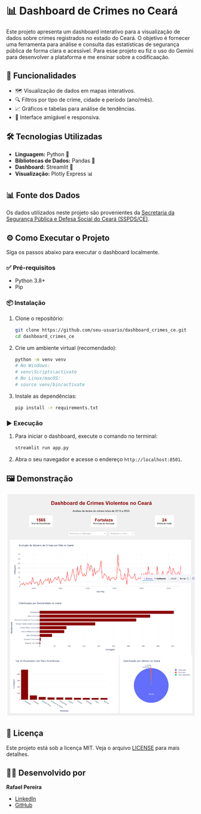 # 📊 Dashboard de Crimes no Ceará

Este projeto apresenta um dashboard interativo para a visualização de dados sobre crimes registrados no estado do Ceará. O objetivo é fornecer uma ferramenta para análise e consulta das estatísticas de segurança pública de forma clara e acessível. Para esse projeto eu fiz o uso do Gemini para desenvolver a plataforma e me ensinar sobre a codificaação.

## 🚀 Funcionalidades

-   🗺️ Visualização de dados em mapas interativos.
-   🔍 Filtros por tipo de crime, cidade e período (ano/mês).
-   📈 Gráficos e tabelas para análise de tendências.
-   📱 Interface amigável e responsiva.

## 🛠️ Tecnologias Utilizadas

-   **Linguagem:** Python 🐍
-   **Bibliotecas de Dados:** Pandas 🐼
-   **Dashboard:** Streamlit 🎈
-   **Visualização:** Plotly Express 📊

## 📊 Fonte dos Dados

Os dados utilizados neste projeto são provenientes da [Secretaria da Segurança Pública e Defesa Social do Ceará (SSPDS/CE)](https://www.sspds.ce.gov.br/estatisticas/).

## ⚙️ Como Executar o Projeto

Siga os passos abaixo para executar o dashboard localmente.

### ✅ Pré-requisitos

-   Python 3.8+
-   Pip

### 📦 Instalação

1.  Clone o repositório:
    ```bash
    git clone https://github.com/seu-usuario/dashboard_crimes_ce.git
    cd dashboard_crimes_ce
    ```

2.  Crie um ambiente virtual (recomendado):
    ```bash
    python -m venv venv
    # No Windows:
    # venv\Scripts\activate
    # No Linux/macOS:
    # source venv/bin/activate
    ```

3.  Instale as dependências:
    ```bash
    pip install -r requirements.txt
    ```

### ▶️ Execução

1.  Para iniciar o dashboard, execute o comando no terminal:
    ```bash
    streamlit run app.py
    ```

2.  Abra o seu navegador e acesse o endereço `http://localhost:8501`.

## 🖼️ Demonstração

![Exemplo do Dashboard](01.png)

## 📄 Licença

Este projeto está sob a licença MIT. Veja o arquivo [LICENSE](LICENSE) para mais detalhes.



## 👨‍💻 Desenvolvido por

**Rafael Pereira**

-   [LinkedIn](https://www.linkedin.com/in/rafael-pereira-9306a4107)
-   [GitHub](https://github.com/rafaelp89)